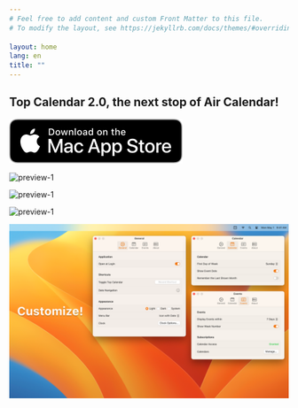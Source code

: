```yaml
---
# Feel free to add content and custom Front Matter to this file.
# To modify the layout, see https://jekyllrb.com/docs/themes/#overriding-theme-defaults

layout: home
lang: en
title: ""
---
```


## Top Calendar 2.0, the next stop of Air Calendar!

[![View on AppStore](/assets/images/Download_on_the_Mac_App_Store_Badge_US-UK_RGB_blk_092917.svg)](https://apps.apple.com/app/id1544980542)

![preview-1](/assets/images/Screenshot-EN-1.png)

![preview-1](/assets/images/Screenshot-EN-2.png)

![preview-1](/assets/images/Screenshot-EN-3.png)

![preview-1](/assets/images/Screenshot-EN-4.png)
